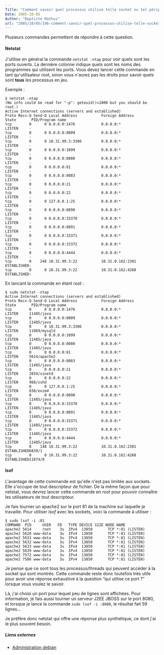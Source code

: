 ```yaml
---
Title: "Comment savoir quel processus utilise telle socket ou tel périphérique"
Date: 2005-10-05
Author: "Baptiste Mathus"
url: "2005/10/05/196-comment-savoir-quel-processus-utilise-telle-socket-ou-tel-peripherique"
---
```




Plusieurs commandes permettent de répondre à cette question.

#### Netstat

J'utilise en général la commande `netstat -ntap` pour voir quels sont
les ports ouverts. La dernière colonne indique quels sont les noms des
programmes qui utilisent les ports. Vous devez lancer cette commande en
tant qu'utilisateur root, sinon vous n'aurez pas les droits pour savoir
quels sont **tous** les processus en jeu.

Exemple :

    $ netstat -ntap
    (No info could be read for "-p": geteuid()=1000 but you should be root.)
    Active Internet connections (servers and established)
    Proto Recv-Q Send-Q Local Address           Foreign Address         State       PID/Program name
    tcp        0      0 0.0.0.0:1476            0.0.0.0:*               LISTEN     -
    tcp        0      0 0.0.0.0:8009            0.0.0.0:*               LISTEN     -
    tcp        0      0 10.31.99.3:3306         0.0.0.0:*               LISTEN     -
    tcp        0      0 0.0.0.0:1099            0.0.0.0:*               LISTEN     -
    tcp        0      0 0.0.0.0:8080            0.0.0.0:*               LISTEN     -
    tcp        0      0 0.0.0.0:81              0.0.0.0:*               LISTEN     -
    tcp        0      0 0.0.0.0:8083            0.0.0.0:*               LISTEN     -
    tcp        0      0 0.0.0.0:21              0.0.0.0:*               LISTEN     -
    tcp        0      0 0.0.0.0:22              0.0.0.0:*               LISTEN     -
    tcp        0      0 127.0.0.1:25            0.0.0.0:*               LISTEN     -
    tcp        0      0 0.0.0.0:8090            0.0.0.0:*               LISTEN     -
    tcp        0      0 0.0.0.0:33370           0.0.0.0:*               LISTEN     -
    tcp        0      0 0.0.0.0:8091            0.0.0.0:*               LISTEN     -
    tcp        0      0 0.0.0.0:33371           0.0.0.0:*               LISTEN     -
    tcp        0      0 0.0.0.0:33372           0.0.0.0:*               LISTEN     -
    tcp        0      0 0.0.0.0:4444            0.0.0.0:*               LISTEN     -
    tcp        0    248 10.31.99.3:22           10.31.0.162:2301        ESTABLISHED-
    tcp        0      0 10.31.99.3:22           10.31.0.162:4268        ESTABLISHED-

En lancant la commande en étant *root* :

    $ sudo netstat -ntap
    Active Internet connections (servers and established)
    Proto Recv-Q Send-Q Local Address           Foreign Address         State       PID/Program name
    tcp        0      0 0.0.0.0:1476            0.0.0.0:*               LISTEN     11485/java
    tcp        0      0 0.0.0.0:8009            0.0.0.0:*               LISTEN     11485/java
    tcp        0      0 10.31.99.3:3306         0.0.0.0:*               LISTEN     11969/mysqld
    tcp        0      0 0.0.0.0:1099            0.0.0.0:*               LISTEN     11485/java
    tcp        0      0 0.0.0.0:8080            0.0.0.0:*               LISTEN     11485/java
    tcp        0      0 0.0.0.0:81              0.0.0.0:*               LISTEN     5614/apache2
    tcp        0      0 0.0.0.0:8083            0.0.0.0:*               LISTEN     11485/java
    tcp        0      0 0.0.0.0:21              0.0.0.0:*               LISTEN     2034/xinetd
    tcp        0      0 0.0.0.0:22              0.0.0.0:*               LISTEN     968/sshd
    tcp        0      0 127.0.0.1:25            0.0.0.0:*               LISTEN     838/exim4
    tcp        0      0 0.0.0.0:8090            0.0.0.0:*               LISTEN     11485/java
    tcp        0      0 0.0.0.0:33370           0.0.0.0:*               LISTEN     11485/java
    tcp        0      0 0.0.0.0:8091            0.0.0.0:*               LISTEN     11485/java
    tcp        0      0 0.0.0.0:33371           0.0.0.0:*               LISTEN     11485/java
    tcp        0      0 0.0.0.0:33372           0.0.0.0:*               LISTEN     11485/java
    tcp        0      0 0.0.0.0:4444            0.0.0.0:*               LISTEN     11485/java
    tcp        0    148 10.31.99.3:22           10.31.0.162:2301        ESTABLISHED6839/1
    tcp        0      0 10.31.99.3:22           10.31.0.162:4268        ESTABLISHED11874/0

#### lsof

L'avantage de cette commande est qu'elle n'est pas limitée aux sockets.
Elle s'occupe de tout descripteur de fichier. De la même façon que pour
netstat, vous devrez lancer cette commande en *root* pour pouvoir
connaître les utilisateurs de tout descripteur.

Je fais tourner un apache2 sur le port 81 de la machine sur laquelle je
travaille. Pour utiliser *lsof* avec les sockets, voici la commande à
utiliser :

    $ sudo lsof -i :81
    COMMAND  PID     USER   FD   TYPE DEVICE SIZE NODE NAME
    apache2 5614     root    3u  IPv4  13850       TCP *:81 (LISTEN)
    apache2 5628 www-data    3u  IPv4  13850       TCP *:81 (LISTEN)
    apache2 5631 www-data    3u  IPv4  13850       TCP *:81 (LISTEN)
    apache2 5632 www-data    3u  IPv4  13850       TCP *:81 (LISTEN)
    apache2 5633 www-data    3u  IPv4  13850       TCP *:81 (LISTEN)
    apache2 5639 www-data    3u  IPv4  13850       TCP *:81 (LISTEN)
    apache2 7572 www-data    3u  IPv4  13850       TCP *:81 (LISTEN)
    apache2 7586 www-data    3u  IPv4  13850       TCP *:81 (LISTEN)

Je pense que ce sont tous les processus/threads qui peuvent accéder à la
socket qui sont montrés. Cette commande reste donc toutefois très utile
pour avoir une réponse exhaustive à la question “qui utilise ce port ?”
lorsque vous voulez le savoir.

Là, j'ai choisi un port pour lequel peu de lignes sont affichées. Pour
information, je fais aussi tourner un serveur J2EE JBOSS sur le port
8080, et lorsque je lance la commande `sudo lsof -i :8080`, le résultat
fait 59 lignes...

Je préfère donc netstat qui offre une réponse plus synthétique, ce dont
j'ai le plus souvent besoin.

##### Liens externes

-   [Administration
    debian](http://www.debian-administration.org/articles/184)

